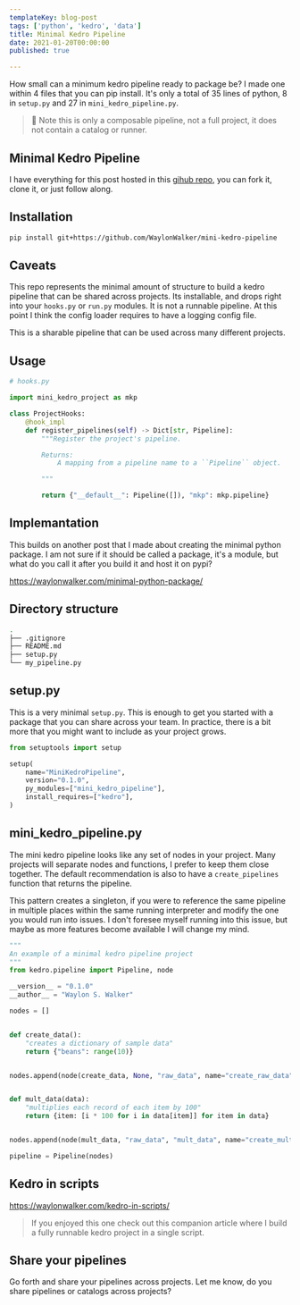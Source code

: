 ```yaml
---
templateKey: blog-post
tags: ['python', 'kedro', 'data']
title: Minimal Kedro Pipeline
date: 2021-01-20T00:00:00
published: true

---
```


How small can a minimum kedro pipeline ready to package be?  I made one within 4 files that you can pip install.  It's only a total of 35 lines of python, 8 in `setup.py` and 27 in `mini_kedro_pipeline.py`.

> 📝 Note this is only a composable pipeline, not a full project, it does not contain a catalog or runner.

## Minimal Kedro Pipeline

I have everything for this post hosted in this [gihub repo](https://github.com/WaylonWalker/mini-kedro-pipeline), you can fork it, clone it, or just follow along.

## Installation

``` bash
pip install git+https://github.com/WaylonWalker/mini-kedro-pipeline
```

## Caveats

This repo represents the minimal amount of structure to build a kedro pipeline that can be shared across projects.  Its installable, and drops right into your `hooks.py` or `run.py` modules.  It is not a runnable pipeline.  At this point
I think the config loader requires to have a logging config file.

This is a sharable pipeline that can be used across many different projects.

## Usage

``` python
# hooks.py

import mini_kedro_project as mkp

class ProjectHooks:
    @hook_impl
    def register_pipelines(self) -> Dict[str, Pipeline]:
        """Register the project's pipeline.

        Returns:
            A mapping from a pipeline name to a ``Pipeline`` object.

        """

        return {"__default__": Pipeline([]), "mkp": mkp.pipeline}
```

## Implemantation

This builds on another post that I made about creating the minimal python package.  I am not sure if it should be called a package, it's a module, but what do you call it after you build it and host it on pypi?

https://waylonwalker.com/minimal-python-package/

## Directory structure

``` bash
.
├── .gitignore
├── README.md
├── setup.py
└── my_pipeline.py
```

## setup.py

This is a very minimal `setup.py`.  This is enough to get you started with a package that you can share across your team.  In practice, there is a bit more that you might want to include as your project grows.

``` python
from setuptools import setup

setup(
    name="MiniKedroPipeline",
    version="0.1.0",
    py_modules=["mini_kedro_pipeline"],
    install_requires=["kedro"],
)
```

## mini_kedro_pipeline.py

The mini kedro pipeline looks like any set of nodes in your project.  Many projects will separate nodes and functions, I prefer to keep them close together.  The default recommendation is also to have a `create_pipelines` function that returns the pipeline.

This pattern creates a singleton, if you were to reference the same pipeline in multiple places within the same running interpreter and modify the one you would run into issues.  I don't foresee myself running into this issue, but maybe as more features become available I will change my mind.

``` python
"""
An example of a minimal kedro pipeline project
"""
from kedro.pipeline import Pipeline, node

__version__ = "0.1.0"
__author__ = "Waylon S. Walker"

nodes = []


def create_data():
    "creates a dictionary of sample data"
    return {"beans": range(10)}


nodes.append(node(create_data, None, "raw_data", name="create_raw_data"))


def mult_data(data):
    "multiplies each record of each item by 100"
    return {item: [i * 100 for i in data[item]] for item in data}


nodes.append(node(mult_data, "raw_data", "mult_data", name="create_mult_data"))

pipeline = Pipeline(nodes)
```
## Kedro in scripts

https://waylonwalker.com/kedro-in-scripts/

> If you enjoyed this one check out this companion article where I build a fully runnable kedro project in a single script.

## Share your pipelines

Go forth and share your pipelines across projects.  Let me know, do you share pipelines or catalogs across projects?
